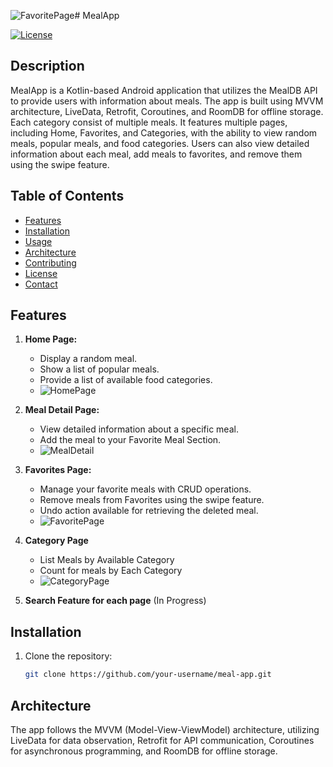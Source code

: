 ![FavoritePage](https://github.com/anirudh797/EasyFood/assets/53581159/a92cd617-3156-4231-8dbc-a1c7a3ce7926)# MealApp

[![License](https://img.shields.io/badge/license-MIT-blue.svg)](LICENSE)

## Description

MealApp is a Kotlin-based Android application that utilizes the MealDB API to provide users with information about meals. The app is built using MVVM architecture, LiveData, Retrofit, Coroutines, and RoomDB for offline storage. Each category consist of multiple meals.
It features multiple pages, including Home, Favorites, and Categories, with the ability to view random meals, popular meals, and food categories. Users can also view detailed information about each meal, add meals to favorites, and remove them using the swipe feature.

## Table of Contents

- [Features](#features)
- [Installation](#installation)
- [Usage](#usage)
- [Architecture](#architecture)
- [Contributing](#contributing)
- [License](#license)
- [Contact](#contact)

## Features

1. **Home Page:**
   - Display a random meal.
   - Show a list of popular meals.
   - Provide a list of available food categories.
   - ![HomePage](https://github.com/anirudh797/EasyFood/assets/53581159/cc62dafa-ac93-461a-adcb-2b86dd7286b8)

2. **Meal Detail Page:**
   - View detailed information about a specific meal.
   - Add the meal to your Favorite Meal Section.
   - ![MealDetail](https://github.com/anirudh797/EasyFood/assets/53581159/d10673b7-204c-4bf8-bcc1-86eb04073031)

3. **Favorites Page:**
   - Manage your favorite meals with CRUD operations.
   - Remove meals from Favorites using the swipe feature.
   - Undo action available for retrieving the deleted meal.
   - ![FavoritePage](https://github.com/anirudh797/EasyFood/assets/53581159/07a94517-533c-42c1-a6ec-ffdb10453c9e)
     
4. **Category Page**
   - List Meals by Available Category
   - Count for meals by Each Category
   - ![CategoryPage](https://github.com/anirudh797/EasyFood/assets/53581159/ae37df4d-f5a6-4a56-9915-f309f561d22b)


5. **Search Feature for each page** (In Progress)     

## Installation

1. Clone the repository:

   ```bash
   git clone https://github.com/your-username/meal-app.git

## Architecture
The app follows the MVVM (Model-View-ViewModel) architecture, utilizing LiveData for data observation,
Retrofit for API communication, Coroutines for asynchronous programming, and RoomDB for offline storage.


